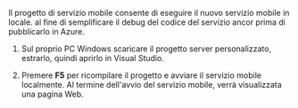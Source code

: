 

Il progetto di servizio mobile consente di eseguire il nuovo servizio mobile in locale. al fine di semplificare il debug del codice del servizio ancor prima di pubblicarlo in Azure.

1. Sul proprio PC Windows scaricare il progetto server personalizzato, estrarlo, quindi aprirlo in Visual Studio.

2. Premere **F5** per ricompilare il progetto e avviare il servizio mobile localmente. Al termine dell'avvio del servizio mobile, verrà visualizzata una pagina Web.

<!---HONumber=July15_HO3-->